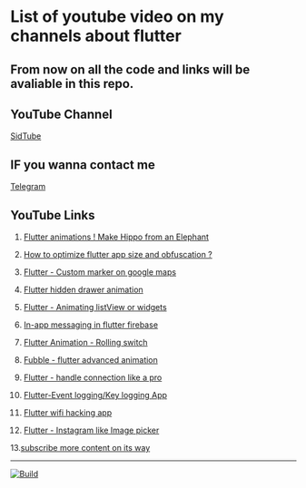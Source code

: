 # List of youtube video on my channels about flutter

## From now on all the code and links will be avaliable in this repo. 

## YouTube Channel

[SidTube](https://www.youtube.com/c/Sidtube)

## IF you wanna contact me

[Telegram](https://t.me/cimplesid)

## YouTube Links


1.  [Flutter animations ! Make Hippo from an Elephant](https://www.youtube.com/watch?v=FO7OetAgewE)

2.  [How to optimize flutter app size and obfuscation ?](https://www.youtube.com/watch?v=44skNHsDLGU)

3.  [Flutter - Custom marker on google maps](https://www.youtube.com/watch?v=N1_5Y1jxzF0)

4.  [Flutter hidden drawer animation ](https://www.youtube.com/watch?v=HQnY-RnpRbs)

5.  [Flutter - Animating listView or widgets](https://www.youtube.com/watch?v=q1mT2Ou_qt0)

6. [In-app messaging in flutter firebase](https://www.youtube.com/watch?v=BwXmKuaZ45c)

7. [Flutter Animation - Rolling switch](https://www.youtube.com/watch?v=iJlGzsmHkW4)

8. [Fubble - flutter advanced animation](https://www.youtube.com/watch?v=kwtu2Wf1fO8)

9. [Flutter - handle connection like a pro](https://www.youtube.com/c/Sidtube)

10. [Flutter-Event logging/Key logging App](https://www.youtube.com/watch?v=PalIKmi5IM0) 

11. [Flutter wifi hacking app](https://youtu.be/IyoMSig2bcI)

12. [Flutter - Instagram like Image picker](https://youtu.be/TfA3koMnhvM)

13.[subscribe more content on its way](https://www.youtube.com/c/Sidtube)

<hr>

[![Build](https://www.seekpng.com/png/full/17-174425_support-me-on-patreon-celestia-bjd-base-small.png)](https://www.patreon.com/cimplesid) 









